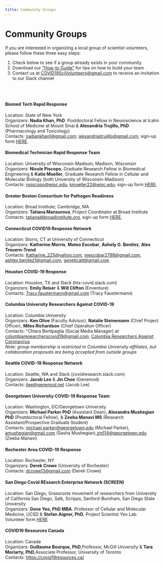 ```yaml
---
title: Community Groups
---
```

# Community Groups

If you are interested in organizing a local group of scientist volunteers, please follow these three easy steps:

1. Check below to see if a group already exists in your community
2. Download our ["How-to Guide"](/Community%20How%20to%20Guide.pdf) for tips on how to build your team
3. Contact us at COVID19SciVolunteers@gmail.com to receive an invitation to our Slack channel

<br/><br/>

#### Biomed Tech Rapid Response

Location: State of New York\
Organizers: **Nadia Khan, PhD**. Postdoctoral Fellow in Neuroscience at Icahn School of Medicine at Mount Sinai & **Alexandria Trujillo, PhD** (Pharmacology and Toxicology)\
Contacts: nadiankhan1@gmail.com; alexandriajtrujillo@gmail.com; sign-up form [HERE](https://docs.google.com/forms/d/e/1FAIpQLSfIo7HMJYOuJmDeCG0Is2FLvGHzeU3WN47kcQB7t-fXuYu7XA/viewform).

#### Biomedical Technician Rapid Response Team

Location: University of Wisconsin-Madison; Madison, Wisconsin\
Organizers: **Nicole Piscopo**, Graduate Research Fellow in Biomedical Engineering & **Katie Mueller**, Graduate Research Fellow in Cellular and Molecular Biology (both University of Wisconsin-Madison)\
Contacts: npiscopo@wisc.edu; kmueller22@wisc.edu; sign-up form [HERE](https://docs.google.com/forms/d/e/1FAIpQLSfpZv1Nu0tqAxxoCFSOOQ8WkRKcf_AdRiPXoPtEBPZgc-OCwA/viewform).

#### Greater Boston Consortium for Pathogen Readiness

Location: Broad Institute; Cambridge, MA\
Organizers: **Tatiana Mansurova**, Project Coordinator at Broad Institute\
Contacts: tatiana@broadinstitute.org, sign-up form [HERE](https://docs.google.com/forms/d/e/1FAIpQLScmuCXJib_AF0_eRp43Jp9IQlhU4TpNFv1_xSQIxuvhXh2BWA/viewform).

#### Connecticut COVID19 Response Network

Location: Storrs, CT at University of Connecticut\
Organizers: **Katherine Morris**, **Mateo Escobar**, **Ashely G. Benítez**, **Alex Trouern-Trend**\
Contacts: Katharine_225@yahoo.com, mescobar2798@gmail.com, ashley.benitez1@gmail.com, geneticatt@gmail.com

#### Houston COVID-19 Response

Location: Houston, TX and Slack (htx-covid.slack.com)\
Organizers: **Emily Reiser** & **Will Clifton** (Enventure)\
Contacts: Tracy.faustermann@gmail.com (Tracy Faustermann)

#### Columbia University Researchers Against COVID-19

Location: Columbia University\
Organizers: **Ken Olive** (Faculty Advisor), **Natalie Steinemann** (Chief Project Officer), **Miles Richardson** (Chief Operation Officer)\
Contacts: "Chiara Bertipaglia (Social Media Manager) at columbiaresearcherscovid19@gmail.com; [Columbia Researchers Against Coronavirus](https://www.olivelab.org/columbia-researchers-against-coronavirus.html)\
*Note: group membership is restricted to Columbia University affiliates, but collaboration proposals are being accepted from outside groups*

#### Seattle COVID-19 Response Network

Location: Seattle, WA and Slack (covidresearch.slack.com)\
Organizers: **Jacob Lee** & **Jin Choe** (Genemod)\
Contacts: jlee@genemod.net (Jacob Lee)

#### Georgetown University COVID-19 Response Team

Location: Washington, DC/Georgetown University\
Organizers: **Michael Parker PhD** (Assistant Dean), **Alexandra Mushegian PhD** (Postdoctoral Fellow), & **Zeeba Manavi MS** (Research Assistant/Prospective Graduate Student)\
Contacts: [michael.parker@georgetown.edu](mailto:michael.parker@georgetown.edu) (Michael Parker), [amushegian@gmail.com](mailto:amushegian@gmail.com) (Sasha Mushegian),[zm114@georgetown.edu](mailto:zm114@georgetown.edu) (Zeeba Manavi)

#### Rochester Area COVID-19 Response

Location: Rochester, NY\
Organizers: **Derek Crowe** (University of Rochester)\
Contacts: dcrowe13@gmail.com (Derek Crowe)

#### San Diego Covid REsearch Enterprise Network (SCREEN)

Location: San Diego, Grassroots movement of researchers from University of California San Diego, Salk, Scripps, Sanford-Burnham, San Diego State University\
Organizers: **Gene Yeo, PhD MBA**. Professor of Cellular and Molecular Medicine, UCSD & **Stefan Aigner, PhD**, Project Scientist Yeo Lab.\
Volunteer form [HERE](https://docs.google.com/forms/d/e/1FAIpQLSfo18hylllsgomF5tt8rrr2mbVFRGpqc2AwCJZ8q8lmBdoW4w/viewform)

#### COVID19 Resources Canada

Location: Canada\
Organizers: **Guillaume Bourque, PhD**,Professor, McGill University & **Tara Moriarty, PhD**,Associate Professor, University of Toronto\
Contacts: <https://covid19resources.ca/>